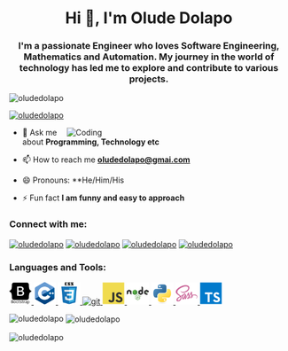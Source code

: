 <h1 align="center">Hi 👋, I'm Olude Dolapo</h1>
<h3 align="center">I'm a passionate Engineer who loves Software Engineering, Mathematics and Automation. My journey in the world of technology has led me to explore and contribute to various projects.</h3>
<!-- <img align="left" alt="Coding" width="400" scr ="https://cdn.dribbble.com/users/1162077/screenshots/3848914/programmer.gif" > -->


<p align="left"> <img src="https://komarev.com/ghpvc/?username=oludedolapo&label=Profile%20views&color=0e75b6&style=flat" alt="oludedolapo" /> </p>

<p align="left"> <a href="https://twitter.com/oludedolapo" target="blank"><img src="https://img.shields.io/twitter/follow/oludedolapo?logo=twitter&style=for-the-badge" alt="oludedolapo" /></a> </p>
<img align="right" alt="Coding" width="400" src="https://cdn.dribbble.com/users/1162077/screenshots/3848914/programmer.gif">

- 💬 Ask me about **Programming, Technology etc**

- 📫 How to reach me **oludedolapo@gmai.com**

- 😄 Pronouns: **He/Him/His

- ⚡ Fun fact **I am funny and easy to approach**

<h3 align="left">Connect with me:</h3>
<p align="left">
<a href="https://twitter.com/oludedolapo" target="blank"><img align="center" src="https://raw.githubusercontent.com/rahuldkjain/github-profile-readme-generator/master/src/images/icons/Social/twitter.svg" alt="oludedolapo" height="30" width="40" /></a>
<a href="https://linkedin.com/in/oludedolapo" target="blank"><img align="center" src="https://raw.githubusercontent.com/rahuldkjain/github-profile-readme-generator/master/src/images/icons/Social/linked-in-alt.svg" alt="oludedolapo" height="30" width="40" /></a>
<a href="https://fb.com/oludedolapo" target="blank"><img align="center" src="https://raw.githubusercontent.com/rahuldkjain/github-profile-readme-generator/master/src/images/icons/Social/facebook.svg" alt="oludedolapo" height="30" width="40" /></a>
<a href="https://instagram.com/oludedolapo" target="blank"><img align="center" src="https://raw.githubusercontent.com/rahuldkjain/github-profile-readme-generator/master/src/images/icons/Social/instagram.svg" alt="oludedolapo" height="30" width="40" /></a>
</p>

<h3 align="left">Languages and Tools:</h3>
<p align="left"> <a href="https://getbootstrap.com" target="_blank" rel="noreferrer"> <img src="https://raw.githubusercontent.com/devicons/devicon/master/icons/bootstrap/bootstrap-plain-wordmark.svg" alt="bootstrap" width="40" height="40"/> </a> <a href="https://www.w3schools.com/cpp/" target="_blank" rel="noreferrer"> <img src="https://raw.githubusercontent.com/devicons/devicon/master/icons/cplusplus/cplusplus-original.svg" alt="cplusplus" width="40" height="40"/> </a> <a href="https://www.w3schools.com/css/" target="_blank" rel="noreferrer"> <img src="https://raw.githubusercontent.com/devicons/devicon/master/icons/css3/css3-original-wordmark.svg" alt="css3" width="40" height="40"/> </a> <a href="https://git-scm.com/" target="_blank" rel="noreferrer"> <img src="https://www.vectorlogo.zone/logos/git-scm/git-scm-icon.svg" alt="git" width="40" height="40"/> </a> <a href="https://developer.mozilla.org/en-US/docs/Web/JavaScript" target="_blank" rel="noreferrer"> <img src="https://raw.githubusercontent.com/devicons/devicon/master/icons/javascript/javascript-original.svg" alt="javascript" width="40" height="40"/> </a> <a href="https://nodejs.org" target="_blank" rel="noreferrer"> <img src="https://raw.githubusercontent.com/devicons/devicon/master/icons/nodejs/nodejs-original-wordmark.svg" alt="nodejs" width="40" height="40"/> </a> <a href="https://www.python.org" target="_blank" rel="noreferrer"> <img src="https://raw.githubusercontent.com/devicons/devicon/master/icons/python/python-original.svg" alt="python" width="40" height="40"/> </a> <a href="https://sass-lang.com" target="_blank" rel="noreferrer"> <img src="https://raw.githubusercontent.com/devicons/devicon/master/icons/sass/sass-original.svg" alt="sass" width="40" height="40"/> </a> <a href="https://www.typescriptlang.org/" target="_blank" rel="noreferrer"> <img src="https://raw.githubusercontent.com/devicons/devicon/master/icons/typescript/typescript-original.svg" alt="typescript" width="40" height="40"/> </a> </p>

<p><img align="left" src="https://github-readme-stats.vercel.app/api/top-langs?username=oludedolapo&show_icons=true&locale=en&layout=compact" alt="oludedolapo" /></p>

<p>&nbsp;<img align="center" src="https://github-readme-stats.vercel.app/api?username=oludedolapo&show_icons=true&locale=en" alt="oludedolapo" /></p>

<p><img align="center" src="https://github-readme-streak-stats.herokuapp.com/?user=oludedolapo&" alt="oludedolapo" /></p>
